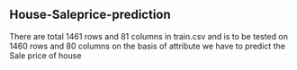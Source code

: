 ## House-Saleprice-prediction
There are total 1461 rows and 81 columns in train.csv and is to be tested on 1460 rows and 80 columns on the basis of attribute we have to predict the Sale price of house

